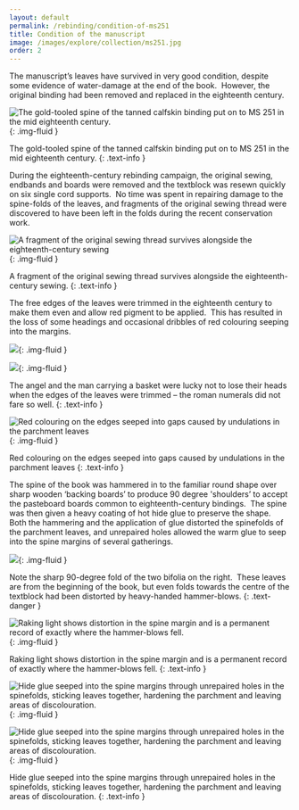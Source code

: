 ```yaml
---
layout: default
permalink: /rebinding/condition-of-ms251
title: Condition of the manuscript
image: /images/explore/collection/ms251.jpg
order: 2
---
```

The manuscript’s leaves have survived in very good condition, despite some evidence of water-damage at the end of the book.  However, the original binding had been removed and replaced in the eighteenth century.  

![The gold-tooled spine of the tanned calfskin binding put on to MS 251 in the mid eighteenth century.]({{site.baseurl}}/images/rebinding/UTC_1.3.jpg){: .img-fluid }

The gold-tooled spine of the tanned calfskin binding put on to MS 251 in the mid eighteenth century.
{: .text-info }

During the eighteenth-century rebinding campaign, the original sewing, endbands and boards were removed and the textblock was resewn quickly on six single cord supports.  No time was spent in repairing damage to the spine-folds of the leaves, and fragments of the original sewing thread were discovered to have been left in the folds during the recent conservation work.

![A fragment of the original sewing thread survives alongside the eighteenth-century sewing]({{site.baseurl}}/images/rebinding/UTC_1.4.jpg){: .img-fluid }

A fragment of the original sewing thread survives alongside the eighteenth-century sewing.
{: .text-info }

The free edges of the leaves were trimmed in the eighteenth century to make them even and allow red pigment to be applied.  This has resulted in the loss of some headings and occasional dribbles of red colouring seeping into the margins.

![]({{site.baseurl}}/images/rebinding/UTC_1.5.jpg){: .img-fluid }

![]({{site.baseurl}}/images/rebinding/UTC_1.6.jpg){: .img-fluid }

The angel and the man carrying a basket were lucky not to lose their heads when the edges of the leaves were trimmed – the roman numerals did not fare so well.
{: .text-info }

![Red colouring on the edges seeped into gaps caused by undulations in the parchment leaves]({{site.baseurl}}/images/rebinding/UTC_1.7.jpg){: .img-fluid }

Red colouring on the edges seeped into gaps caused by undulations in the parchment leaves
{: .text-info }

The spine of the book was hammered in to the familiar round shape over sharp wooden ‘backing boards’ to produce 90 degree 'shoulders’ to accept the pasteboard boards common to eighteenth-century bindings.  The spine was then given a heavy coating of hot hide glue to preserve the shape.  Both the hammering and the application of glue distorted the spinefolds of the parchment leaves, and unrepaired holes allowed the warm glue to seep into the spine margins of several gatherings. 

![]({{site.baseurl}}/images/rebinding/UTC_1.8.jpg){: .img-fluid }

Note the sharp 90-degree fold of the two bifolia on the right.  These leaves are from the beginning of the book, but even folds towards the centre of the textblock had been distorted by heavy-handed hammer-blows.
{: .text-danger }

![Raking light shows distortion in the spine margin and is a permanent record of exactly where the hammer-blows fell.]({{site.baseurl}}/images/rebinding/UTC_1.9.jpg){: .img-fluid }

Raking light shows distortion in the spine margin and is a permanent record of exactly where the hammer-blows fell.
{: .text-info }

![Hide glue seeped into the spine margins through unrepaired holes in the spinefolds, sticking leaves together, hardening the parchment and leaving areas of discolouration.]({{site.baseurl}}/images/rebinding/UTC_1.10.jpg){: .img-fluid }

![Hide glue seeped into the spine margins through unrepaired holes in the spinefolds, sticking leaves together, hardening the parchment and leaving areas of discolouration.]({{site.baseurl}}/images/rebinding/UTC_1.11.jpg){: .img-fluid }

Hide glue seeped into the spine margins through unrepaired holes in the spinefolds, sticking leaves together, hardening the parchment and leaving areas of discolouration.
{: .text-info }
